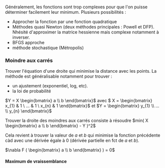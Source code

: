 ### 

Généralement, les fonctions sont trop complexes pour que l'on puisse déterminer facilement leur minimum. Plusieurs possibilités :

* Approcher la fonction par une fonction quadratique
* Méthodes quasi Newton (deux méthodes principales : Powell et DFP). Nhésité d'approximer la matrice hessienne mais complexe notamment à inverser.
* BFGS approche 
* méthode stochastique (Métropolis)


### Moindre aux carrés

Trouver l'équation d'une droite qui minimise la distance avec les points. La méthode est généralisable notamment pour trouver :

* un ajustement (exponentiel, log, etc).
* la loi de probabilité

$Y = X \begin{bmatrix} a \\ b \end{bmatrix}$ avec $ X = \begin{bmatrix} x_{1} & 1 \\ ... & 1 \\ x_{n} & 1 \end{bmatrix}$ et $Y = \begin{bmatrix} y_{1} \\ ... \\ y_{n} \end{bmatrix}$

Trouver la droite des moindres aux carrés consiste à résoudre $min( X \begin{bmatrix} a \\ b \end{bmatrix} - Y )^2$

Cela revient à trouver la valeur de $a$ et $b$ qui minimise la fonction précédente càd avec une dérivée égale à 0 (dérivée partielle en fct de $a$ et $b$).

$\nabla F ( \begin{bmatrix} a \\ b \end{bmatrix} ) = 0$

#### Maximum de vraissemblance


